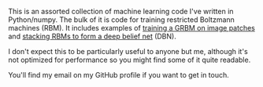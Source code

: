 This is an assorted collection of machine learning code I've written
in Python/numpy. The bulk of it is code for training restricted
Boltzmann machines (RBM). It includes examples of [training a GRBM on
image
patches](https://github.com/phorsfall/ml/blob/master/ex/grbm/color_patches.py)
and [stacking RBMs to form a deep belief
net](https://github.com/phorsfall/ml/tree/master/ex/dbn) (DBN).

I don't expect this to be particularly useful to anyone but me,
although it's not optimized for performance so you might find some of
it quite readable.

You'll find my email on my GitHub profile if you want to get in touch.
